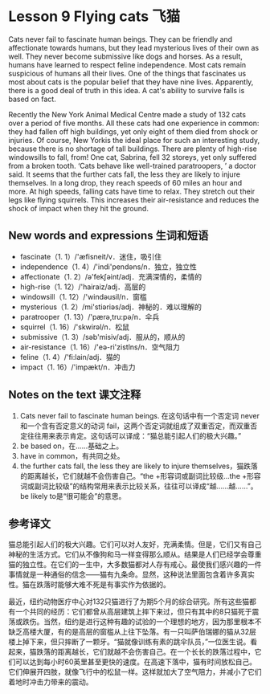 # Lesson 9 Flying cats 飞猫
Cats never fail to fascinate human beings. They can be friendly and affectionate towards humans, but they lead mysterious lives of their own as well. They never become submissive like dogs and horses. As a result, humans have learned to respect feline independence. Most cats remain suspicious of humans all their lives. One of the things that fascinates us most about cats is the popular belief that they have nine lives. Apparently, there is a good deal of truth in this idea. A cat's ability to survive falls is based on fact.

Recently the New York Animal Medical Centre made a study of 132 cats over a period of five months. All these cats had one experience in common: they had fallen off high buildings, yet only eight of them died from shock or injuries. Of course, New Yorkis the ideal place for such an interesting study, because there is no shortage of tall buildings. There are plenty of high-rise windowsills to fall, from! One cat, Sabrina, fell 32 storeys, yet only suffered from a broken tooth. ‘Cats behave like well-trained paratroopers, ’ a doctor said. It seems that the further cats fall, the less they are likely to injure themselves. In a long drop, they reach speeds of 60 miles an hour and more. At high speeds, falling cats have time to relax. They stretch out their legs like flying squirrels. This increases their air-resistance and reduces the shock of impact when they hit the ground.

## New words and expressions 生词和短语

* fascinate（1. 1）/'æfisneit/v．迷住，吸引住
* independence（1. 4）/'indi'pendəns/n．独立，独立性
* affectionate（1. 2）/ə'fekʃəint/adj．充满深情的，柔情的
* high-rise（1. 12）/'hairaiz/adj．高层的
* windowsill（1. 12）/'windəusil/n．窗槛
* mysterious（1. 2）/mi'stiəriəs/adj．神秘的．难以理解的
* paratrooper（1. 13）/'pærə,tru:pə/n．伞兵
* squirrel（1. 16）/'skwirəl/n．松鼠
* submissive（1. 3）/səb'misiv/adj．服从的，顺从的
* air-resistance（1. 16）/'eə-ri'zistlns/n．空气阻力
* feline（1. 4）/'fi:lain/adj．猫的
* impact（1. 16）/'impækt/n．冲击力

## Notes on the text 课文注释

1. Cats never fail to fascinate human beings. 在这句话中有一个否定词 never和一个含有否定意义的动词 fail，这两个否定词就组成了双重否定，而双重否定往往用来表示肯定。这句话可以译成：“猫总能引起人们的极大兴趣。”
2. be based on，在……基础之上。
3. have in common，有共同之处。
4. the further cats fall, the less they are likely to injure themselves，猫跌落的距离越长，它们就越不会伤害自己。“the +形容词或副词比较级…the +形容词或副词比较级”的结构常用来表示比较关系，往往可以译成“越……越……”。 be likely to是“很可能会”的意思。

## 参考译文

猫总能引起人们的极大兴趣。它们可以对人友好，充满柔情。但是，它们又有自己神秘的生活方式。它们从不像狗和马一样变得那么顺从。结果是人们已经学会尊重猫的独立性。在它们的一生中，大多数猫都对人存有戒心。最使我们感兴趣的一件事情就是一种通俗的信念——猫有九条命。显然，这种说法里面包含着许多真实性。猫在跌落时能够大难不死是有事实作为依据的。

最近，纽约动物医疗中心对132只猫进行了为期5个月的综合研究。所有这些猫都有一个共同的经历：它们都曾从高层建筑上摔下来过，但只有其中的8只猫死于震荡或跌伤。当然，纽约是进行这种有趣的试验的一个理想的地方，因为那里根本不缺乏高楼大厦，有的是高层的窗槛从上往下坠落。有一只叫萨伯瑞娜的猫从32层楼上掉下来，但只摔断了一颗牙。“猫就像训练有素的跳伞队员，”一位医生说。看起来，猫跌落的距离越长，它们就越不会伤害自己。在一个长长的跌落过程中，它们可以达到每小时60英里甚至更快的速度。在高速下落中，猫有时间放松自己。它们伸展开四肢，就像飞行中的松鼠一样。这样就加大了空气阻力，并减小了它们着地时冲击力带来的震动。
